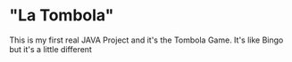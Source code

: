 # "La Tombola"

This is my first real JAVA Project and it's the Tombola Game. It's like Bingo but it's a little different 
